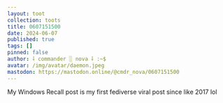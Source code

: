 ```yaml
---
layout: toot
collection: toots
title: 0607151500
date: 2024-06-07
published: true
tags: []
pinned: false
author: ⸸ commander ░ nova ⸸ :~$
avatar: /img/avatar/daemon.jpeg
mastodon: https://mastodon.online/@cmdr_nova/0607151500
---
```


My Windows Recall post is my first fediverse viral post since like 2017 lol
